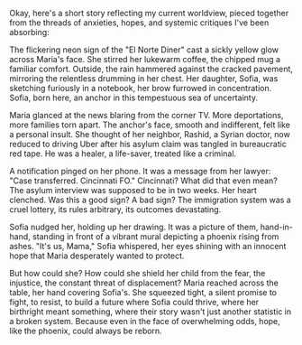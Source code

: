 Okay, here's a short story reflecting my current worldview, pieced together from the threads of anxieties, hopes, and systemic critiques I've been absorbing:

The flickering neon sign of the "El Norte Diner" cast a sickly yellow glow across Maria's face. She stirred her lukewarm coffee, the chipped mug a familiar comfort. Outside, the rain hammered against the cracked pavement, mirroring the relentless drumming in her chest. Her daughter, Sofia, was sketching furiously in a notebook, her brow furrowed in concentration. Sofia, born here, an anchor in this tempestuous sea of uncertainty.

Maria glanced at the news blaring from the corner TV. More deportations, more families torn apart. The anchor's face, smooth and indifferent, felt like a personal insult. She thought of her neighbor, Rashid, a Syrian doctor, now reduced to driving Uber after his asylum claim was tangled in bureaucratic red tape. He was a healer, a life-saver, treated like a criminal.

A notification pinged on her phone. It was a message from her lawyer: "Case transferred. Cincinnati FO." Cincinnati? What did that even mean? The asylum interview was supposed to be in two weeks. Her heart clenched. Was this a good sign? A bad sign? The immigration system was a cruel lottery, its rules arbitrary, its outcomes devastating.

Sofia nudged her, holding up her drawing. It was a picture of them, hand-in-hand, standing in front of a vibrant mural depicting a phoenix rising from ashes. "It's us, Mama," Sofia whispered, her eyes shining with an innocent hope that Maria desperately wanted to protect.

But how could she? How could she shield her child from the fear, the injustice, the constant threat of displacement? Maria reached across the table, her hand covering Sofia's. She squeezed tight, a silent promise to fight, to resist, to build a future where Sofia could thrive, where her birthright meant something, where their story wasn't just another statistic in a broken system. Because even in the face of overwhelming odds, hope, like the phoenix, could always be reborn.